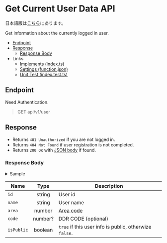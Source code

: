 # Get Current User Data API

日本語版は[こちら](./README-ja.md)にあります。

Get information about the currently logged in user.

- [Endpoint](#endpoint)
- [Response](#response)
  - [Response Body](#response-body)
- Links
  - [Implements (index.ts)](index.ts)
  - [Settings (function.json)](function.json)
  - [Unit Test (index.test.ts)](index.test.ts)

## Endpoint

Need Authentication.

> GET api/v1/user

## Response

- Returns `401 Unauthorized` if you are not logged in.
- Returns `404 Not Found` if user registration is not completed.
- Returns `200 OK` with [JSON body](#response-body) if found.

### Response Body

<details>
  <summary>Sample</summary>

```json
{
  "id": "afro0001",
  "name": "AFRO",
  "area": 13,
  "code": 10000000,
  "isPublic": false
}
```

</details>

|Name|Type|Description|
|----|:--:|-----------|
|`id`|string|User id|
|`name`|string|User name|
|`area`|number|[Area code](../../docs/db/users.md#area)|
|`code`|number?|DDR CODE (optional)|
|`isPublic`|boolean|`true` if this user info is public, otherwize `false`.|
